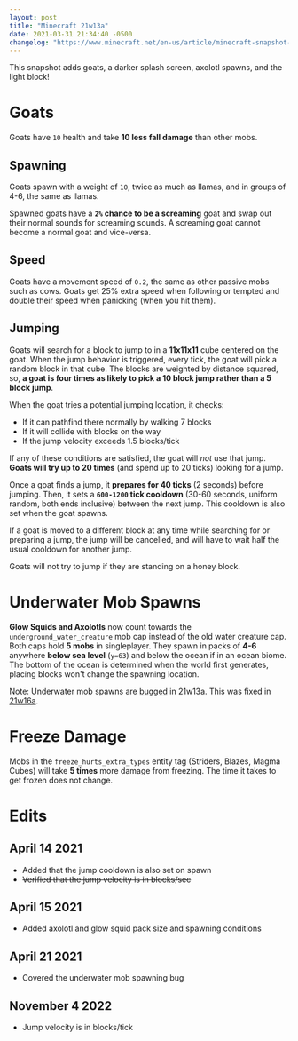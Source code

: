 ```yaml
---
layout: post
title: "Minecraft 21w13a"
date: 2021-03-31 21:34:40 -0500
changelog: "https://www.minecraft.net/en-us/article/minecraft-snapshot-21w13a"
---
```


This snapshot adds goats, a darker splash screen, axolotl spawns, and the light block!

# Goats

Goats have `10` health and take **10 less fall damage** than other mobs.

## Spawning

Goats spawn with a weight of `10`, twice as much as llamas, and in groups of 4-6, the same as llamas.

Spawned goats have a **`2%` chance to be a screaming** goat and swap out their normal sounds for screaming sounds. A screaming goat cannot become a normal goat and vice-versa.

## Speed

Goats have a movement speed of `0.2`, the same as other passive mobs such as cows. Goats get 25% extra speed when following or tempted and double their speed when panicking (when you hit them).

## Jumping

Goats will search for a block to jump to in a **11x11x11** cube centered on the goat. When the jump behavior is triggered, every tick, the goat will pick a random block in that cube. The blocks are weighted by distance squared, so, **a goat is four times as likely to pick a 10 block jump rather than a 5 block jump**.

When the goat tries a potential jumping location, it checks:

- If it can pathfind there normally by walking 7 blocks
- If it will collide with blocks on the way
- If the jump velocity exceeds 1.5 blocks/tick

If any of these conditions are satisfied, the goat will *not* use that jump. **Goats will try up to 20 times** (and spend up to 20 ticks) looking for a jump.

Once a goat finds a jump, it **prepares for 40 ticks** (2 seconds) before jumping. Then, it sets a  **`600-1200` tick cooldown** (30-60 seconds, uniform random, both ends inclusive) between the next jump. This cooldown is also set when the goat spawns.

If a goat is moved to a different block at any time while searching for or preparing a jump, the jump will be cancelled, and will have to wait half the usual cooldown for another jump.

Goats will not try to jump if they are standing on a honey block.

# Underwater Mob Spawns

**Glow Squids and Axolotls** now count towards the `underground_water_creature` mob cap instead of the old water creature cap. Both caps hold **5 mobs** in singleplayer. They spawn in packs of **4-6** anywhere **below sea level** (`y=63`) and below the ocean if in an ocean biome. The bottom of the ocean is determined when the world first generates, placing blocks won't change the spawning location.

Note: Underwater mob spawns are [bugged](https://bugs.mojang.com/browse/MC-221655) in 21w13a. This was fixed in [21w16a](/snapshots/21w16a).

# Freeze Damage

Mobs in the `freeze_hurts_extra_types` entity tag (Striders, Blazes, Magma Cubes) will take **5 times** more damage from freezing. The time it takes to get frozen does not change.

# Edits

## April 14 2021

- Added that the jump cooldown is also set on spawn
- ~~Verified that the jump velocity is in blocks/sec~~

## April 15 2021

- Added axolotl and glow squid pack size and spawning conditions

## April 21 2021

- Covered the underwater mob spawning bug

## November 4 2022

- Jump velocity is in blocks/tick

